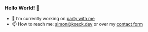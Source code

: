 ### Hello World! 👋


- 🔭 I’m currently working on [party with me](https://party-with-me.net)
- 📫 How to reach me: simon@koeck.dev or over my [contact form](https://simon.koeck.dev/contact)
